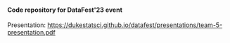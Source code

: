 #### Code repository for DataFest'23 event

Presentation: https://dukestatsci.github.io/datafest/presentations/team-5-presentation.pdf
